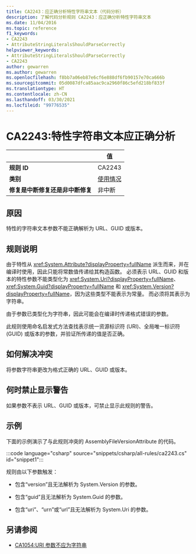 ```yaml
---
title: CA2243：应正确分析特性字符串文本（代码分析）
description: 了解代码分析规则 CA2243：应正确分析特性字符串文本
ms.date: 11/04/2016
ms.topic: reference
f1_keywords:
- CA2243
- AttributeStringLiteralsShouldParseCorrectly
helpviewer_keywords:
- AttributeStringLiteralsShouldParseCorrectly
- CA2243
author: gewarren
ms.author: gewarren
ms.openlocfilehash: f8bb7a06eb87e6cf6e888df6fb90157e70ca666b
ms.sourcegitcommit: 05d0087dfca85aac9ca2960f86c5efd218bf833f
ms.translationtype: HT
ms.contentlocale: zh-CN
ms.lasthandoff: 03/30/2021
ms.locfileid: "99776535"
---
```

# <a name="ca2243-attribute-string-literals-should-parse-correctly"></a>CA2243:特性字符串文本应正确分析

| | 值 |
|-|-|
| **规则 ID** |CA2243|
| **类别** |[使用情况](usage-warnings.md)|
| **修复是中断修复还是非中断修复** |非中断|

## <a name="cause"></a>原因

特性的字符串文本参数不能正确解析为 URL、GUID 或版本。

## <a name="rule-description"></a>规则说明

由于特性从 <xref:System.Attribute?displayProperty=fullName> 派生而来，并在编译时使用，因此只能将常数值传递给其构造函数。 必须表示 URL、GUID 和版本的特性参数不能类型化为 <xref:System.Uri?displayProperty=fullName>、<xref:System.Guid?displayProperty=fullName> 和 <xref:System.Version?displayProperty=fullName>，因为这些类型不能表示为常量。 而必须将其表示为字符串。

由于参数已类型化为字符串，因此可能会在编译时传递格式错误的参数。

此规则使用命名启发式方法查找表示统一资源标识符 (URI)、全局唯一标识符 (GUID) 或版本的参数，并验证所传递的值是否正确。

## <a name="how-to-fix-violations"></a>如何解决冲突

将参数字符串更改为格式正确的 URL、GUID 或版本。

## <a name="when-to-suppress-warnings"></a>何时禁止显示警告

如果参数不表示 URL、GUID 或版本，可禁止显示此规则的警告。

## <a name="example"></a>示例

下面的示例演示了与此规则冲突的 AssemblyFileVersionAttribute 的代码。

:::code language="csharp" source="snippets/csharp/all-rules/ca2243.cs" id="snippet1":::

规则由以下参数触发：

- 包含“version”且无法解析为 System.Version 的参数。

- 包含“guid”且无法解析为 System.Guid 的参数。

- 包含“uri”、“urn”或“url”且无法解析为 System.Uri 的参数。

## <a name="see-also"></a>另请参阅

- [CA1054:URI 参数不应为字符串](ca1054.md)
